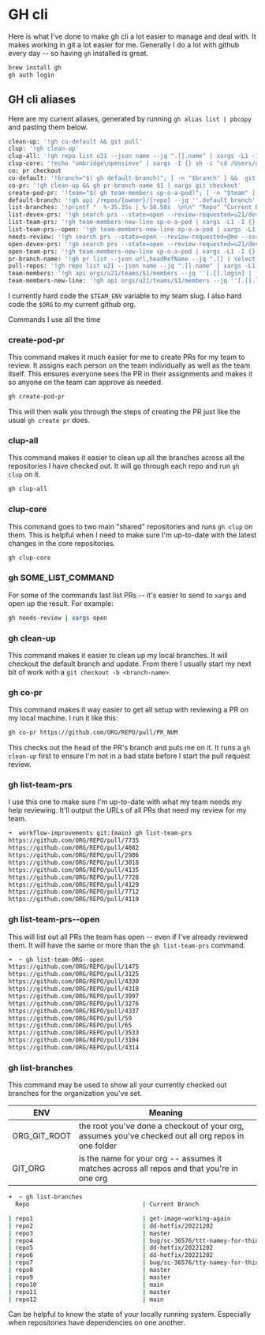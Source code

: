 # GH cli

Here is what I've done to make gh cli a lot easier to manage and deal with. It makes working in git a lot
easier for me.  Generally I do a lot with github every day -- so having `gh` installed is great.

```bash
brew install gh
gh auth login
```

## GH cli aliases

Here are my current aliases, generated by running `gh alias list | pbcopy` and pasting them below.

```sh
clean-up: '!gh co-default && git pull'
clup: '!gh clean-up'
clup-all: '!gh repo list u21 --json name --jq ".[].name" | xargs -L1 -I {} sh -c "cd /Users/garrypolley/dev/unit21/{} && pwd && gh clup || true"'
clup-core: '!echo "umbridge\npensieve" | xargs -I {} sh -c "cd /Users/garrypolley/dev/unit21/{} && pwd && gh clup || true"'
co: pr checkout
co-default: '!branch="$( gh default-branch)"; [ -n "$branch" ] &&  git checkout $branch'
co-pr: '!gh clean-up && gh pr-branch-name $1 | xargs git checkout'
create-pod-pr: '!team="$( gh team-members sp-o-a-pod)"; [ -n "$team" ] &&  gh pr create -r "$team" -r "u21/sp-o-a-pod"'
default-branch: '!gh api /repos/{owner}/{repo} --jq ''.default_branch'''
list-branches: '!printf "  %-35.35s | %-50.50s  \n\n" "Repo" "Current Branch" && gh repo list $GIT_ORG --json name --jq ".[].name" | xargs -L1 -I {} sh -c "cd $ORG_GIT_ROOT/{} 2> /dev/null && echo {} && git branch --show-current" | xargs -n 2 | xargs -L1 -I {} sh -c "printf \"| %-35.35s | %-50.50s |\n\" {}"'
list-devex-prs: '!gh search prs --state=open --review-requested=u21/developer-productivity --json url --jq ".[].url"'
list-team-prs: '!gh team-members-new-line sp-o-a-pod | xargs -L1 -I {} gh search prs --state=open --review-requested=@me --json url --author {} --jq ".[].url"'
list-team-prs--open: '!gh team-members-new-line sp-o-a-pod | xargs -L1 -I {} gh search prs --state=open --json url --author {} --jq ".[].url"'
needs-review: '!gh search prs --state=open --review-requested=@me --sort created --json url --jq ".[].url"'
open-devex-prs: '!gh search prs --state=open --review-requested=u21/developer-productivity --json url --jq ".[].url" | xargs -L1 -I {} open {}'
open-team-prs: '!gh team-members-new-line sp-o-a-pod | xargs -L1 -I {} gh search prs --state=open --review-requested=@me --json url --author {} --jq ".[].url" | xargs -L1 -I {} open {}'
pr-branch-name: '!gh pr list --json url,headRefName --jq ".[] | select(.url == \"$1\") | .headRefName"'
pull-repos: '!gh repo list u21 --json name --jq ".[].name" | xargs -L1 -I {} sh -c "cd /Users/garrypolley/dev/unit21/{} && pwd && git pull || true"'
team-members: '!gh api orgs/u21/teams/$1/members --jq ''[.[].login] | join(",")'''
team-members-new-line: '!gh api orgs/u21/teams/$1/members --jq ''[.[].login] | join("\n")'''
```

I currently hard code the `$TEAM_ENV` variable to my team slug. I also hard code the `$ORG` to my current github org.

Commands I use all the time

### create-pod-pr

This command makes it much easier for me to create PRs for my team to review. It assigns each person on the team individually as well
as the team itself. This ensures everyone sees the PR in their assignments and makes it so anyone on the team can approve as needed.

```sh
gh create-pod-pr
```

This will then walk you through the steps of creating the PR just like the usual `gh create pr` does.

### clup-all

This command makes it easier to clean up all the branches across all the repositories I have checked out. It will go through each repo and run `gh clup` on it.

```sh
gh clup-all
```

### clup-core

This command goes to two main "shared" repositories and runs `gh clup` on them. This is helpful when I need to make sure I'm up-to-date with the latest changes in the core repositories.

```sh
gh clup-core
```

### gh SOME_LIST_COMMAND

For some of the commands last list PRs -- it's easier to send to `xargs` and open up the result. For example:

```sh
gh needs-review | xargs open
```

### gh clean-up

This command makes it easier to clean up my local branches. It will checkout the default branch and update. From there
I usually start my next bit of work with a `git checkout -b <branch-name>`.

### gh co-pr

This command makes it way easier to get all setup with reviewing a PR on my local machine. I run it like this:

```sh
gh co-pr https://github.com/ORG/REPO/pull/PR_NUM
```

This checks out the head of the PR's branch and puts me on it. It runs a `gh clean-up` first to ensure I'm not in a
bad state before I start the pull request review.

### gh list-team-prs

I use this one to make sure I'm up-to-date with what my team needs my help reviewing. It'll output the URLs of all
PRs that need my review for my team.

```sh
➜  workflow-improvements git:(main) gh list-team-prs
https://github.com/ORG/REPO/pull/7735
https://github.com/ORG/REPO/pull/4082
https://github.com/ORG/REPO/pull/2986
https://github.com/ORG/REPO/pull/3018
https://github.com/ORG/REPO/pull/4135
https://github.com/ORG/REPO/pull/7728
https://github.com/ORG/REPO/pull/4129
https://github.com/ORG/REPO/pull/7712
https://github.com/ORG/REPO/pull/4119
```

### gh list-team-prs--open

This will list out all PRs the team has open -- even if I've already reviewed them. It will have the same or more than the `gh list-team-prs` command.

```sh
➜  ~ gh list-team-ORG--open
https://github.com/ORG/REPO/pull/1475
https://github.com/ORG/REPO/pull/3125
https://github.com/ORG/REPO/pull/4330
https://github.com/ORG/REPO/pull/4318
https://github.com/ORG/REPO/pull/3997
https://github.com/ORG/REPO/pull/3276
https://github.com/ORG/REPO/pull/4337
https://github.com/ORG/REPO/pull/59
https://github.com/ORG/REPO/pull/65
https://github.com/ORG/REPO/pull/3533
https://github.com/ORG/REPO/pull/3104
https://github.com/ORG/REPO/pull/4314
```

### gh list-branches

This command may be used to show all your currently checked out branches for the organization you've set.

|ENV| Meaning|
|--|--|
|ORG_GIT_ROOT| the root you've done a checkout of your org, assumes you've checked out all org repos in one folder|
|GIT_ORG| is the name for your org -- assumes it matches across all repos and that you're in one org |


```sh
➜  ~ gh list-branches
  Repo                                | Current Branch

| repo1                               | get-image-working-again                            |
| repo2                               | dd-hotfix/20221202                                 |
| repo3                               | master                                             |
| repo4                               | bug/sc-36576/ttt-namey-for-thing                   |
| repo5                               | dd-hotfix/20221202                                 |
| repo6                               | dd-hotfix/20221202                                 |
| repo7                               | bug/sc-36576/tty-namey-for-thing                   |
| repo8                               | master                                             |
| repo9                               | master                                             |
| repo10                              | main                                               |
| repo11                              | master                                             |
| repo12                              | main                                               |
```

Can be helpful to know the state of your locally running system. Especially when repositories have dependencies on one another.
